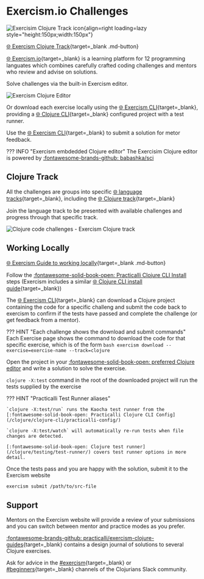 # Exercism.io Challenges

![Exercisim Clojure Track icon](https://dg8krxphbh767.cloudfront.net/tracks/clojure.svg){align=right loading=lazy style="height:150px;width:150px"}

[:globe_with_meridians: Exercism Clojure Track](https://exercism.com/tracks/clojure){target=_blank .md-button}

[:globe_with_meridians: Exercism.io](https://exercism.io/tracks){target=_blank} is a learning platform for 12 programming languates which combines carefully crafted coding challenges and mentors who review and advise on solutions.

Solve challenges via the built-in Exercism editor.

![Exercism Clojure Editor](https://raw.githubusercontent.com/practicalli/graphic-design/live/code-challenges/exercism/exercism-editor-clojure-example-licians-luscious-lasagna.png)

Or download each exercise locally using the [:globe_with_meridians: Exercism CLI](https://exercism.org/cli-walkthrough){target=_blank}, providing a [:globe_with_meridians: Clojure CLI](/clojure/clojure-cli/){target=_blank} configured project with a test runner.  

Use the [:globe_with_meridians: Exercism CLI](https://exercism.org/cli-walkthrough){target=_blank} to submit a solution for metor feedback.

??? INFO "Exercism embdedded Clojure editor"
    The Exercisim Clojure editor is powered by [:fontawesome-brands-github: babashka/sci](https://github.com/babashka/SCI)


## Clojure Track

All the challenges are groups into specific [:globe_with_meridians: language tracks](https://exercism.io/my/tracks){target=_blank}, including the [:globe_with_meridians:
Clojure track](https://exercism.io/tracks/clojure){target=_blank}

Join the language track to be presented with available challenges and progress through that specific track.

![Clojure code challenges - Exercism Clojure track](https://github.com/practicalli/graphic-design/blob/live/code-challenges/exercism/exercism-tracks-clojure-overview-progress.png?raw=true)

## Working Locally

[:globe_with_meridians: Exercism Guide to working locally](https://exercism.org/docs/using/solving-exercises/working-locally){target=_blank .md-button}

Follow the [:fontawesome-solid-book-open: Practicalli Clojure CLI Install](/clojure/install/) steps (Exercism includes a similar [:globe_with_meridians: Clojure CLI install guide](https://exercism.org/docs/tracks/clojure/installation){target=_blank})

The [:globe_with_meridians: Exercism CLI](https://exercism.org/cli-walkthrough){target=_blank} can download a Clojure project containing the code for a specific challeng and submit the code back to exercism to confirm if the tests have passed and complete the challenge (or get feedback from a mentor).

??? HINT "Each challenge shows the download and submit commands"
    Each Exercise page shows the command to download the code for that specific exercise, which is of the form
    ```bash
    exercism download --exercise=exercise-name --track=clojure
    ```

Open the project in your [:fontawesome-solid-book-open: preferred Clojure editor](/clojure/clojure-editors/) and write a solution to solve the exercise.

`clojure -X:test` command in the root of the downloaded project will run the tests supplied by the exercise 

??? HINT "Practicalli Test Runner aliases"
     
    `clojure -X:test/run` runs the Kaocha test runner from the [:fontawesome-solid-book-open: Practicalli Clojure CLI Config](/clojure/clojure-cli/practicalli-config/)

    `clojure -X:test/watch` will automatically re-run tests when file changes are detected.

    [:fontawesome-solid-book-open: Clojure test runner](/clojure/testing/test-runner/) covers test runner options in more detail.


Once the tests pass and you are happy with the solution, submit it to the Exercism website

```bash
exercism submit /path/to/src-file
```

## Support

Mentors on the Exercism website will provide a review of your submissions and you can switch between mentor and practice modes as you prefer.

[:fontawesome-brands-github: practicalli/exercism-clojure-guides](https://github.com/practicalli/exercism-clojure-guides/){target=_blank} contains a design journal of solutions to several Clojure exercises.

Ask for advice in the [#exercism](clojurians.slack.com/messages/exercism){target=_blank} or [#beginners](clojurians.slack.com/messages/beginners){target=_blank} channels of the Clojurians Slack community.
